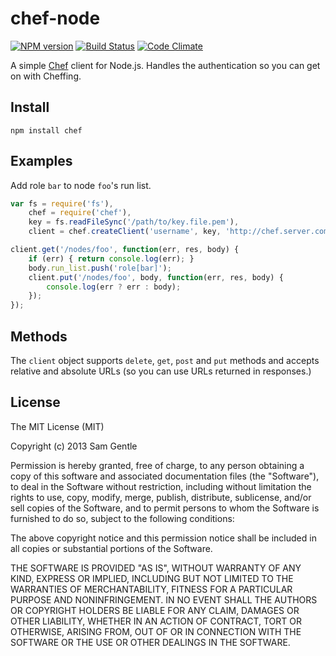 # chef-node

[![NPM version](https://badge.fury.io/js/chef.png)](http://badge.fury.io/js/chef)
[![Build Status](https://travis-ci.org/sgentle/chef-node.png)](https://travis-ci.org/sgentle/chef-node)
[![Code Climate](https://codeclimate.com/github/sgentle/chef-node.png)](https://codeclimate.com/github/sgentle/chef-node)

A simple [Chef](http://www.opscode.com/chef/) client for Node.js. Handles the
authentication so you can get on with Cheffing.

## Install

    npm install chef

## Examples

Add role `bar` to node `foo`'s run list.

```javascript
var fs = require('fs'),
    chef = require('chef'),
    key = fs.readFileSync('/path/to/key.file.pem'),
    client = chef.createClient('username', key, 'http://chef.server.com:4000');

client.get('/nodes/foo', function(err, res, body) {
    if (err) { return console.log(err); }
    body.run_list.push('role[bar]');
    client.put('/nodes/foo', body, function(err, res, body) {
        console.log(err ? err : body);
    });
});
```

## Methods

The `client` object supports `delete`, `get`, `post` and `put` methods
and accepts relative and absolute URLs (so you can use URLs returned in
responses.)

## License

The MIT License (MIT)

Copyright (c) 2013 Sam Gentle

Permission is hereby granted, free of charge, to any person obtaining a copy
of this software and associated documentation files (the "Software"), to deal
in the Software without restriction, including without limitation the rights
to use, copy, modify, merge, publish, distribute, sublicense, and/or sell
copies of the Software, and to permit persons to whom the Software is
furnished to do so, subject to the following conditions:

The above copyright notice and this permission notice shall be included in
all copies or substantial portions of the Software.

THE SOFTWARE IS PROVIDED "AS IS", WITHOUT WARRANTY OF ANY KIND, EXPRESS OR
IMPLIED, INCLUDING BUT NOT LIMITED TO THE WARRANTIES OF MERCHANTABILITY,
FITNESS FOR A PARTICULAR PURPOSE AND NONINFRINGEMENT. IN NO EVENT SHALL THE
AUTHORS OR COPYRIGHT HOLDERS BE LIABLE FOR ANY CLAIM, DAMAGES OR OTHER
LIABILITY, WHETHER IN AN ACTION OF CONTRACT, TORT OR OTHERWISE, ARISING FROM,
OUT OF OR IN CONNECTION WITH THE SOFTWARE OR THE USE OR OTHER DEALINGS IN
THE SOFTWARE.
